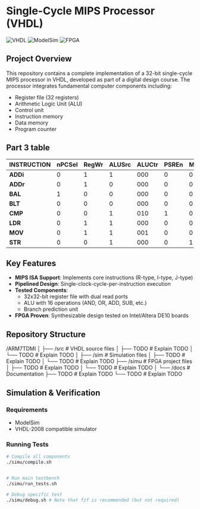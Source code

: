 # Single-Cycle MIPS Processor (VHDL)

![VHDL](https://img.shields.io/badge/VHDL-IEEE%20STD_1076-blue) 
![ModelSim](https://img.shields.io/badge/Simulator-ModelSim-orange)
![FPGA](https://img.shields.io/badge/Target-FPGA-brightgreen)

## Project Overview
This repository contains a complete implementation of a 32-bit single-cycle MIPS processor in VHDL, developed as part of a digital design course. The processor integrates fundamental computer components including:

- Register file (32 registers)
- Arithmetic Logic Unit (ALU)
- Control unit
- Instruction memory
- Data memory
- Program counter

## Part 3 table

| INSTRUCTION | nPCSel | RegWr | ALUSrc | ALUCtr | PSREn | MemWr | WrSrc | RegSel | RegAff |
| --- | --- | --- | --- | --- | --- | --- | --- | --- | --- |
| **ADDi** | 0 | 1 | 1 | 000 | 0 | 0 | 0 | 0 | 0 |
| **ADDr** | 0 | 1 | 0 | 000 | 0 | 0 | 0 | 0 | 0 |
| **BAL** | 1 | 0 | 0 | 000 | 0 | 0 | 0 | 0 | 0 |
| **BLT** | 0 | 0 | 0 | 000 | 0 | 0 | 0 | 0 | 0 |
| **CMP** | 0 | 0 | 1 | 010 | 1 | 0 | 0 | 0 | 0 |
| **LDR** | 0 | 1 | 1 | 000 | 0 | 0 | 1 | 1 | 0 |
| **MOV** | 0 | 1 | 1 | 001 | 0 | 0 | 0 | 0 | 0 |
| **STR** | 0 | 0 | 1 | 000 | 0 | 1 | 0 | 1 | 1 |

## Key Features
- **MIPS ISA Support**: Implements core instructions (R-type, I-type, J-type)
- **Pipelined Design**: Single-clock-cycle-per-instruction execution
- **Tested Components**:
  - 32x32-bit register file with dual read ports
  - ALU with 16 operations (AND, OR, ADD, SUB, etc.)
  - Branch prediction unit
- **FPGA Proven**: Synthesizable design tested on Intel/Altera DE10 boards

## Repository Structure

/ARM7TDMI
│
├── /src # VHDL source files
│ ├── TODO # Explain TODO
│ └── TODO # Explain TODO
│
├── /sim # Simulation files
│ ├── TODO # Explain TODO
│ └── TODO # Explain TODO
├── /simu # FPGA project files
│ ├── TODO # Explain TODO
│ └── TODO # Explain TODO
│
└── /docs # Documentation
  ├── TODO # Explain TODO
  └── TODO # Explain TODO

## Simulation & Verification
### Requirements
- ModelSim
- VHDL-2008 compatible simulator

### Running Tests
```bash
# Compile all components
./simu/compile.sh


# Run main testbench
./simu/run_tests.sh

# Debug specific test
./simu/debug.sh # Note that fzf is recommended (but not required)


